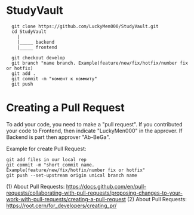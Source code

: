 # StudyVault

 ```shell
   git clone https://github.com/LuckyMen000/StudyVault.git
   cd StudyVault
     |
     |_____ backend
     |_____ frontend

   git checkout develop
   git branch "name branch. Example(feature/new/fix/hotfix/number fix or hotfix)
   git add .
   git commit -m "комент к коммиту"
   git push 
```




# Creating a Pull Request

To add your code, you need to make a "pull request". If you contributed your code to Frontend, then indicate "LuckyMen000" in the approver. If Backend is part then approver "Ab-BeGa".

Example for create Pull Request:
```shell
git add files in our local rep
git commit -m "short commit name. Example(feature/new/fix/hotfix/number fix or hotfix"
git push --set-upstream origin unical branch name 
```

(1) About Pull Requests: https://docs.github.com/en/pull-requests/collaborating-with-pull-requests/proposing-changes-to-your-work-with-pull-requests/creating-a-pull-request
(2) About Pull Requests: https://root.cern/for_developers/creating_pr/
